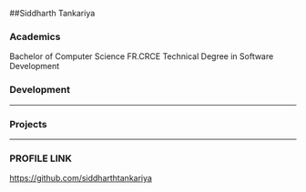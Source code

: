 ##Siddharth Tankariya

### Academics
Bachelor of Computer Science FR.CRCE
Technical Degree in Software Development 


### Development

-----


### Projects

-----
### PROFILE LINK
https://github.com/siddharthtankariya